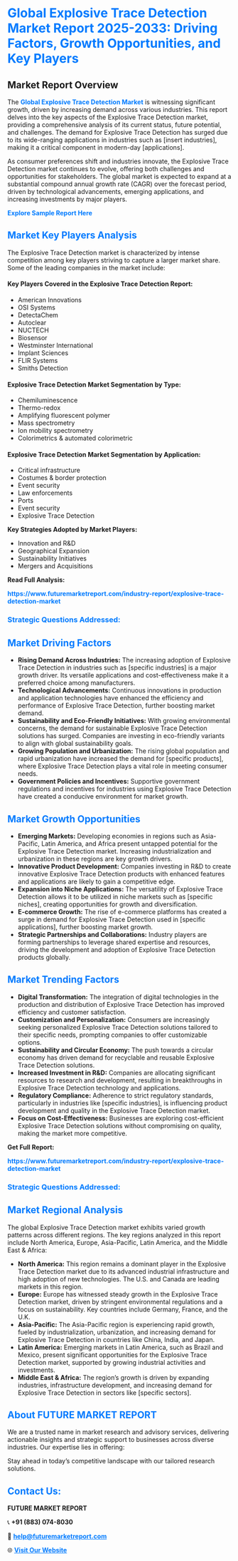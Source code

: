 <h1 style="color: #007BFF;">Global Explosive Trace Detection Market Report 2025-2033: Driving Factors, Growth Opportunities, and Key Players</h1>

<section id="overview">
<h2>Market Report Overview</h2>
<p>The <a href="https://www.futuremarketreport.com/industry-report/explosive-trace-detection-market" style="color: #007BFF; text-decoration: none;"><strong>Global Explosive Trace Detection Market</strong></a> is witnessing significant growth, driven by increasing demand across various industries. This report delves into the key aspects of the Explosive Trace Detection market, providing a comprehensive analysis of its current status, future potential, and challenges. The demand for Explosive Trace Detection has surged due to its wide-ranging applications in industries such as [insert industries], making it a critical component in modern-day [applications].</p>
<p>As consumer preferences shift and industries innovate, the Explosive Trace Detection market continues to evolve, offering both challenges and opportunities for stakeholders. The global market is expected to expand at a substantial compound annual growth rate (CAGR) over the forecast period, driven by technological advancements, emerging applications, and increasing investments by major players.</p>
</section>

<section id="overview">
<p><a href="https://www.futuremarketreport.com/request-sample/reportId=108343" style="color: #007BFF; text-decoration: none;"><strong>Explore Sample Report Here</strong></a></p>
</section>

<section id="key-players">
<h2 style="color: #007BFF;">Market Key Players Analysis</h2>
<p>The Explosive Trace Detection market is characterized by intense competition among key players striving to capture a larger market share. Some of the leading companies in the market include:</p>
<h4>Key Players Covered in the Explosive Trace Detection Report:</h4>
<ul><li>American Innovations</li><li>OSI Systems</li><li>DetectaChem</li><li>Autoclear</li><li>NUCTECH</li><li>Biosensor</li><li>Westminster International</li><li>Implant Sciences</li><li>FLIR Systems</li><li>Smiths Detection</li></ul>
<h4>Explosive Trace Detection Market Segmentation by Type:</h4>
<ul><li>Chemiluminescence</li><li>Thermo-redox</li><li>Amplifying fluorescent polymer</li><li>Mass spectrometry</li><li>Ion mobility spectrometry</li><li>Colorimetrics &amp; automated colorimetric</li></ul>

<h4>Explosive Trace Detection Market Segmentation by Application:</h4>
<ul><li>Critical infrastructure</li><li>Costumes &amp; border protection</li><li>Event security</li><li>Law enforcements</li><li>Ports</li><li>Event security</li><li>Explosive Trace Detection</li></ul>
<p><strong>Key Strategies Adopted by Market Players:</strong></p>
<ul>
<li>Innovation and R&D</li>
<li>Geographical Expansion</li>
<li>Sustainability Initiatives</li>
<li>Mergers and Acquisitions</li>
</ul>
</section>

<section>
<p><strong>Read Full Analysis: </strong></p><a href="https://www.futuremarketreport.com/industry-report/explosive-trace-detection-market" style="color: #007BFF; text-decoration: none;"><strong>https://www.futuremarketreport.com/industry-report/explosive-trace-detection-market</strong></a>
<h3 style="color: #007BFF;">Strategic Questions Addressed:</h3>
</section>

<section id="driving-factors">
<h2 style="color: #007BFF;">Market Driving Factors</h2>
<ul>
<li><strong>Rising Demand Across Industries:</strong> The increasing adoption of Explosive Trace Detection in industries such as [specific industries] is a major growth driver. Its versatile applications and cost-effectiveness make it a preferred choice among manufacturers.</li>
<li><strong>Technological Advancements:</strong> Continuous innovations in production and application technologies have enhanced the efficiency and performance of Explosive Trace Detection, further boosting market demand.</li>
<li><strong>Sustainability and Eco-Friendly Initiatives:</strong> With growing environmental concerns, the demand for sustainable Explosive Trace Detection solutions has surged. Companies are investing in eco-friendly variants to align with global sustainability goals.</li>
<li><strong>Growing Population and Urbanization:</strong> The rising global population and rapid urbanization have increased the demand for [specific products], where Explosive Trace Detection plays a vital role in meeting consumer needs.</li>
<li><strong>Government Policies and Incentives:</strong> Supportive government regulations and incentives for industries using Explosive Trace Detection have created a conducive environment for market growth.</li>
</ul>
</section>

<section id="growth-opportunities">
<h2 style="color: #007BFF;">Market Growth Opportunities</h2>
<ul>
<li><strong>Emerging Markets:</strong> Developing economies in regions such as Asia-Pacific, Latin America, and Africa present untapped potential for the Explosive Trace Detection market. Increasing industrialization and urbanization in these regions are key growth drivers.</li>
<li><strong>Innovative Product Development:</strong> Companies investing in R&D to create innovative Explosive Trace Detection products with enhanced features and applications are likely to gain a competitive edge.</li>
<li><strong>Expansion into Niche Applications:</strong> The versatility of Explosive Trace Detection allows it to be utilized in niche markets such as [specific niches], creating opportunities for growth and diversification.</li>
<li><strong>E-commerce Growth:</strong> The rise of e-commerce platforms has created a surge in demand for Explosive Trace Detection used in [specific applications], further boosting market growth.</li>
<li><strong>Strategic Partnerships and Collaborations:</strong> Industry players are forming partnerships to leverage shared expertise and resources, driving the development and adoption of Explosive Trace Detection products globally.</li>
</ul>
</section>

<section id="trending-factors">
<h2 style="color: #007BFF;">Market Trending Factors</h2>
<ul>
<li><strong>Digital Transformation:</strong> The integration of digital technologies in the production and distribution of Explosive Trace Detection has improved efficiency and customer satisfaction.</li>
<li><strong>Customization and Personalization:</strong> Consumers are increasingly seeking personalized Explosive Trace Detection solutions tailored to their specific needs, prompting companies to offer customizable options.</li>
<li><strong>Sustainability and Circular Economy:</strong> The push towards a circular economy has driven demand for recyclable and reusable Explosive Trace Detection solutions.</li>
<li><strong>Increased Investment in R&D:</strong> Companies are allocating significant resources to research and development, resulting in breakthroughs in Explosive Trace Detection technology and applications.</li>
<li><strong>Regulatory Compliance:</strong> Adherence to strict regulatory standards, particularly in industries like [specific industries], is influencing product development and quality in the Explosive Trace Detection market.</li>
<li><strong>Focus on Cost-Effectiveness:</strong> Businesses are exploring cost-efficient Explosive Trace Detection solutions without compromising on quality, making the market more competitive.</li>
</ul>
</section>

<section>
<p><strong>Get Full Report: </strong></p><a href="https://www.futuremarketreport.com/industry-report/explosive-trace-detection-market" style="color: #007BFF; text-decoration: none;"><strong>https://www.futuremarketreport.com/industry-report/explosive-trace-detection-market</strong></a>
<h3 style="color: #007BFF;">Strategic Questions Addressed:</h3>
</section>


<section id="regional-analysis">
<h2 style="color: #007BFF;">Market Regional Analysis</h2>
<p>The global Explosive Trace Detection market exhibits varied growth patterns across different regions. The key regions analyzed in this report include North America, Europe, Asia-Pacific, Latin America, and the Middle East & Africa:</p>
<ul>
<li><strong>North America:</strong> This region remains a dominant player in the Explosive Trace Detection market due to its advanced industrial infrastructure and high adoption of new technologies. The U.S. and Canada are leading markets in this region.</li>
<li><strong>Europe:</strong> Europe has witnessed steady growth in the Explosive Trace Detection market, driven by stringent environmental regulations and a focus on sustainability. Key countries include Germany, France, and the U.K.</li>
<li><strong>Asia-Pacific:</strong> The Asia-Pacific region is experiencing rapid growth, fueled by industrialization, urbanization, and increasing demand for Explosive Trace Detection in countries like China, India, and Japan.</li>
<li><strong>Latin America:</strong> Emerging markets in Latin America, such as Brazil and Mexico, present significant opportunities for the Explosive Trace Detection market, supported by growing industrial activities and investments.</li>
<li><strong>Middle East & Africa:</strong> The region’s growth is driven by expanding industries, infrastructure development, and increasing demand for Explosive Trace Detection in sectors like [specific sectors].</li>
</ul>
</section>

<footer>
<h2 style="color: #007BFF;">About FUTURE MARKET REPORT</h2>
<p>We are a trusted name in market research and advisory services, delivering actionable insights and strategic support to businesses across diverse industries. Our expertise lies in offering:</p>

<p>Stay ahead in today’s competitive landscape with our tailored research solutions.</p>

<h2 style="color: #007BFF;">Contact Us:</h2>
<p><strong>FUTURE MARKET REPORT</strong></p>
<p>📞 <strong>+91 (883) 074-8030</strong></p>
<p>📧 <strong><a href="mailto:help@futuremarketreport.com" style="color: #007BFF;">help@futuremarketreport.com</a></strong></p>
<p>🌐 <strong><a href="https://www.futuremarketreport.com/" style="color: #007BFF;">Visit Our Website</a></strong></p>
</footer>